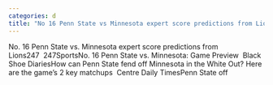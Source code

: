 ```yaml
---
categories: d
title: "No 16 Penn State vs Minnesota expert score predictions from Lions247  247Sports"
---
```

No. 16 Penn State vs. Minnesota expert score predictions from Lions247&nbsp;&nbsp;247SportsNo. 16 Penn State vs. Minnesota: Game Preview&nbsp;&nbsp;Black Shoe DiariesHow can Penn State fend off Minnesota in the White Out? Here are the game’s 2 key matchups&nbsp;&nbsp;Centre Daily TimesPenn State off